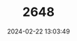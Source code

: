 ---
title: "2648"
category: "Batrachoseps stebbinsi"
draft: false
date: 2024-02-22 13:03:49
languages:
  English: ["Tehachapi Slender Salamander"]
---